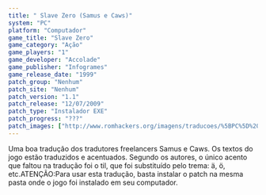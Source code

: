 ```yaml
---
title: " Slave Zero (Samus e Caws)"
system: "PC"
platform: "Computador"
game_title: "Slave Zero"
game_category: "Ação"
game_players: "1"
game_developer: "Accolade"
game_publisher: "Infogrames"
game_release_date: "1999"
patch_group: "Nenhum"
patch_site: "Nenhum"
patch_version: "1.1"
patch_release: "12/07/2009"
patch_type: "Instalador EXE"
patch_progress: "???"
patch_images: ["http://www.romhackers.org/imagens/traducoes/%5BPC%5D%20Slave%20Zero%20-%20Samus%20-%201.png","http://www.romhackers.org/imagens/traducoes/%5BPC%5D%20Slave%20Zero%20-%20Samus%20-%202.png","http://www.romhackers.org/imagens/traducoes/%5BPC%5D%20Slave%20Zero%20-%20Samus%20-%203.png"]
---
```

Uma boa tradução dos tradutores freelancers Samus e Caws. Os textos do jogo estão traduzidos e acentuados. Segundo os autores, o único acento que faltou na tradução foi o til, que foi substituído pelo trema: ä, ö, etc.ATENÇÃO:Para usar esta tradução, basta instalar o patch na mesma pasta onde o jogo foi instalado em seu computador.